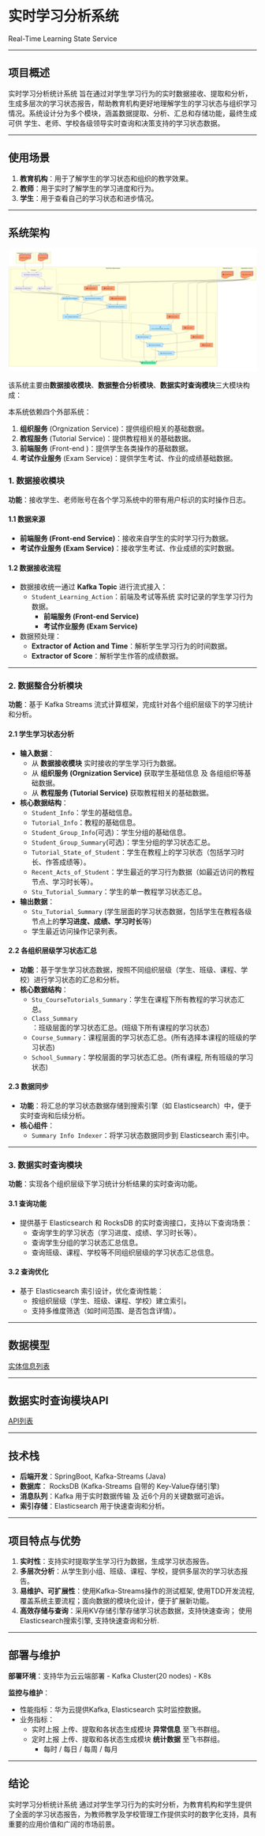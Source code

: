 # 实时学习分析系统

Real-Time Learning State Service

---

## 项目概述

实时学习分析统计系统 旨在通过对学生学习行为的实时数据接收、提取和分析，生成多层次的学习状态报告，帮助教育机构更好地理解学生的学习状态与组织学习情况。系统设计分为多个模块，涵盖数据提取、分析、汇总和存储功能，最终生成可供 学生、老师、学校各级领导实时查询和决策支持的学习状态数据。

---

## 使用场景

1. **教育机构**：用于了解学生的学习状态和组织的教学效果。
2. **教师**：用于实时了解学生的学习进度和行为。
3. **学生**：用于查看自己的学习状态和进步情况。

----

## 系统架构

![Learning Stats Architecture](./learning_stats.png)
    
该系统主要由**数据接收模块**、**数据整合分析模块**、**数据实时查询模块**三大模块构成：

本系统依赖四个外部系统：
1. **组织服务** (Orgnization Service)：提供组织相关的基础数据。
2. **教程服务** (Tutorial Service)：提供教程相关的基础数据。
3. **前端服务** (Front-end )：提供学生各类操作的基础数据。
4. **考试作业服务** (Exam Service)：提供学生考试、作业的成绩基础数据。

### **1. 数据接收模块**

**功能**：接收学生、老师账号在各个学习系统中的带有用户标识的实时操作日志。

#### **1.1 数据来源**
- **前端服务 (Front-end Service)**：接收来自学生的实时学习行为数据。
- **考试作业服务 (Exam Service)**：接收学生考试、作业成绩的实时数据。

#### **1.2 数据接收流程**
- 数据接收统一通过 **Kafka Topic** 进行流式接入：
  - `Student_Learning_Action`：前端及考试等系统 实时记录的学生学习行为数据。
    - **前端服务 (Front-end Service)**
    - **考试作业服务 (Exam Service)**
- 数据预处理：
  - **Extractor of Action and Time**：解析学生学习行为的时间数据。
  - **Extractor of Score**：解析学生作答的成绩数据。

---

### **2. 数据整合分析模块**

**功能**：基于 Kafka Streams 流式计算框架，完成针对各个组织层级下的学习统计和分析。

#### **2.1 学生学习状态分析**
- **输入数据**：
  - 从 **数据接收模块** 实时接收的学生学习行为数据。
  - 从 **组织服务 (Orgnization Service)** 获取学生基础信息 及 各组组织等基础数据。
  - 从 **教程服务 (Tutorial Service)** 获取教程相关的基础数据。
- **核心数据结构**：
  - `Student_Info`：学生的基础信息。
  - `Tutorial_Info`：教程的基础信息。
  - `Student_Group_Info`(可选)：学生分组的基础信息。
  - `Student_Group_Summary`(可选)：学生分组的学习状态汇总。
  - `Tutorial_State_of_Student`：学生在教程上的学习状态（包括学习时长、作答成绩等）。
  - `Recent_Acts_of_Student`：学生最近的学习行为数据（如最近访问的教程节点、学习时长等）。
  - `Stu_Tutorial_Summary`：学生的单一教程学习状态汇总。
- **输出数据**：
  - `Stu_Tutorial_Summary` (学生层面的学习状态数据，包括学生在教程各级节点上的**学习进度、成绩、学习时长**等)
  - 学生最近访问操作记录列表。

#### **2.2 各组织层级学习状态汇总**
- **功能**：基于学生学习状态数据，按照不同组织层级（学生、班级、课程、学校）进行学习状态的汇总和分析。
- **核心数据结构**：
  - `Stu_CourseTutorials_Summary`：学生在课程下所有教程的学习状态汇总。
  - `Class_Summary`：班级层面的学习状态汇总。(班级下所有课程的学习状态）
  - `Course_Summary`：课程层面的学习状态汇总。(所有选择本课程的班级的学习状态)
  - `School_Summary`：学校层面的学习状态汇总。(所有课程, 所有班级的学习状态)

#### **2.3 数据同步**
- **功能**：将汇总的学习状态数据存储到搜索引擎（如 Elasticsearch）中，便于实时查询和后续分析。
- **核心组件**：
  - `Summary Info Indexer`：将学习状态数据同步到 Elasticsearch 索引中。

---

### **3. 数据实时查询模块**

**功能**：实现各个组织层级下学习统计分析结果的实时查询功能。

#### **3.1 查询功能**
- 提供基于 Elasticsearch 和 RocksDB 的实时查询接口，支持以下查询场景：
  - 查询学生的学习状态（学习进度、成绩、学习时长等）。
  - 查询学生分组的学习状态汇总信息。
  - 查询班级、课程、学校等不同组织层级的学习状态汇总信息。

#### **3.2 查询优化**
- 基于 Elasticsearch 索引设计，优化查询性能：
  - 按组织层级（学生、班级、课程、学校）建立索引。
  - 支持多维度筛选（如时间范围、是否包含详情）。


---

## 数据模型
[实体信息列表](./learning_stats_data_model.md)

---

## 数据实时查询模块API
[API列表](./learning_stats_api.md)

---

## 技术栈

- **后端开发**：SpringBoot, Kafka-Streams (Java)
- **数据库**： RocksDB (Kafka-Streams 自带的 Key-Value存储引擎)
- **消息队列**：Kafka 用于实时数据传输 及 近6个月的关键数据可追诉。
- **索引存储**：Elasticsearch 用于快速查询和分析。

---

## 项目特点与优势

1. **实时性**：支持实时提取学生学习行为数据，生成学习状态报告。
2. **多层次分析**：从学生到小组、班级、课程、学校，提供多层次的学习状态报告。
3. **易维护、可扩展性**：使用Kafka-Streams操作的测试框架, 使用TDD开发流程,覆盖系统主要流程；面向数据的模块化设计，便于扩展新功能。
4. **高效存储与查询**：采用KV存储引擎存储学习状态数据，支持快速查询； 使用Elasticsearch搜索引擎, 支持快速查询和分析.

---

## 部署与维护

**部署环境**：支持华为云云端部署 
    - Kafka Cluster(20 nodes) 
    - K8s

**监控与维护**：
- 性能指标：华为云提供Kafka, Elasticsearch 实时监控数据。
- 业务指标：
    - 实时上报 上传、提取和各状态生成模块 **异常信息** 至飞书群组。
    - 定时上报 上传、提取和各状态生成模块 **统计数据** 至飞书群组。
        - 每时 / 每日 / 每周 / 每月

---

## 结论

实时学习分析统计系统 通过对学生学习行为的实时分析，为教育机构和学生提供了全面的学习状态报告，为教师教学及学校管理工作提供实时的数字化支持，具有重要的应用价值和广阔的市场前景。

